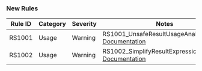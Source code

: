 ### New Rules

Rule ID | Category | Severity | Notes
--------|----------|----------|------------------------------
RS1001  | Usage    |  Warning | RS1001_UnsafeResultUsageAnalyzer, [Documentation](https://github.com/bfriesen/RandomSkunk.Results/blob/main/RandomSkunk.Results.Analyzers/Rules/RS1001.md)
RS1002  | Usage    |  Warning | RS1002_SimplifyResultExpressionAnalyzer, [Documentation](https://github.com/bfriesen/RandomSkunk.Results/blob/main/RandomSkunk.Results.Analyzers/Rules/RS1002.md)

